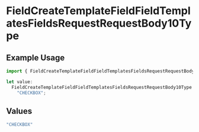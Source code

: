 # FieldCreateTemplateFieldFieldTemplatesFieldsRequestRequestBody10Type

## Example Usage

```typescript
import { FieldCreateTemplateFieldFieldTemplatesFieldsRequestRequestBody10Type } from "@documenso/sdk-typescript/models/operations";

let value:
  FieldCreateTemplateFieldFieldTemplatesFieldsRequestRequestBody10Type =
    "CHECKBOX";
```

## Values

```typescript
"CHECKBOX"
```